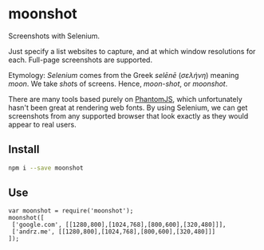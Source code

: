 # moonshot
Screenshots with Selenium.

Just specify a list websites to capture, and at which window resolutions for each. Full-page screenshots are supported.

Etymology: *Selenium* comes from the Greek *selēnē* (*σελήνη*) meaning *moon*. We take *shot*s of screens. Hence, *moon*-*shot*, or *moonshot*. 

There are many tools based purely on [PhantomJS], which unfortunately hasn't been great at rendering web fonts.
By using Selenium, we can get screenshots from any supported browser that look exactly as they would appear to real users.

## Install

```sh
npm i --save moonshot
```

## Use

```
var moonshot = require('moonshot');
moonshot([
 ['google.com', [[1280,800],[1024,768],[800,600],[320,480]]],
 ['andrz.me', [[1280,800],[1024,768],[800,600],[320,480]]]
]);
```

[phantomjs]: http://phantomjs.org/
